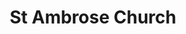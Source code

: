 ---
title: "St Ambrose Church"
denomination: ""
leader: ""
address: ""
suburb: ""
address hint: ""
mailing: ""
phone: ""
email: ""
website: ""
services:
  - ""
office hours:
  - "By appointment"
coordinates: 
  longitude: 149.1804651
  latitude: -21.117868
---